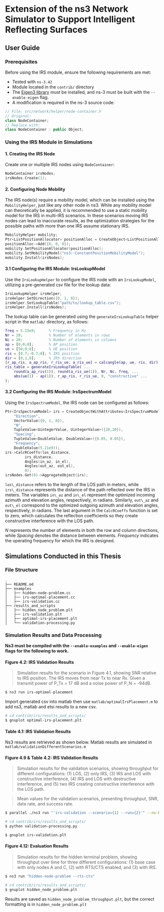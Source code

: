 # Extension of the ns3 Network Simulator to Support Intelligent Reflecting Surfaces

## User Guide
### Prerequisites
Before using the IRS module, ensure the following requirements are met:

- Tested with `ns-3.42`
- Module located in the `contrib/` directory
- The [Eigen3 library](https://gitlab.com/libeigen/eigen) must be installed, and ns-3 must be built with the `--enable-eigen` flag.
- A modification is required in the ns-3 source code:
```cpp
// File: src/network/helper/node-container.h
// Original:
class NodeContainer;
// Replace with:
class NodeContainer : public Object;
```
### Using the IRS Module in Simulations
#### 1. Creating the IRS Node
Create one or multiple IRS nodes using `NodeContainer`:
```cpp
NodeContainer irsNodes;
irsNodes.Create(1);
```

#### 2. Configuring Node Mobility
The IRS node(s) require a mobility model, which can be installed using the `MobilityHelper`, just like any other node in ns3.
While any mobility model can theoretically be applied, it is recommended to use a static mobility model for the IRS in multi-IRS scenarios.
In these scenarios moving IRS nodes can lead to inaccurate results, as the optimization strategies for the possible paths with more than one IRS assume stationary IRS.
```cpp
MobilityHelper mobility;
Ptr<ListPositionAllocator> positionAlloc = CreateObject<ListPositionAllocator>();
positionAlloc->Add({0, 0, 0});
mobility.SetPositionAllocator(positionAlloc);
mobility.SetMobilityModel("ns3::ConstantPositionMobilityModel");
mobility.Install(irsNodes);
```

#### 3.1 Configuring the IRS Module: IrsLookupModel
Use the `IrsLookupHelper` to configure the IRS node with an `IrsLookupModel`, utilizing a pre-generated csv file for the lookup data:
```cpp
IrsLookupHelper irsHelper;
irsHelper.SetDirection({0, 1, 0});
irsHelper.SetLookupTable("path/to/lookup_table.csv");
irsHelper.Install(irsNodes);
```
The lookup table can be generated using the `generateIrsLookupTable` helper script in the `matlab/` directory, as follows:
```matlab
freq = 5.15e9;      % Frequency in Hz
Nr = 20;            % Number of elements in rows
Nc = 20;            % Number of elements in columns
ap = [0;0;0];       % AP position
ue = [50;0;0];      % UE position
ris = [0.7;-0.7;0]; % IRS position
dir = [0,1,0];      % IRS direction
[r_ap_ris, a_ap_ris, r_ris_ue, a_ris_ue] = calcangle(ap, ue, ris, dir);
ris_table = generateIrsLookupTable( ...
    round(a_ap_ris(1)), round(a_ris_ue(1)), Nr, Nc, freq, ...
    abs(ue(1) - ap(1)), r_ap_ris, r_ris_ue, 0, "constructive" ...
);
```

#### 3.2 Configuring the IRS Module: IrsSpectrumModel
Using the `IrsSpectrumModel`, the IRS node can be configured as follows:
```cpp
Ptr<IrsSpectrumModel> irs = CreateObjectWithAttributes<IrsSpectrumModel>(
    "Direction",
    VectorValue({0, 1, 0}),
    "N",
    TupleValue<UintegerValue, UintegerValue>({20,20}),
    "Spacing",
    TupleValue<DoubleValue, DoubleValue>({0.05, 0.05}),
    "Frequency",
    DoubleValue(5.21e9));
irs->CalcRCoeffs(los_distance,
         irs_distance,
         Angles(in_az, in_el),
         Angles(out_az, out_el),
         0);
irsNodes.Get(0)->AggregateObject(irs);
```

`los\_distance` refers to the length of the LOS path in meters, while `irs\_distance` represents the distance of the path reflected over the IRS in meters.
The variables `in\_az` and `in\_el` represent the optimized incoming azimuth and elevation angles, respectively, in radians.
Similarly, `out\_az` and `out\_el` correspond to the optimized outgoing azimuth and elevation angles, respectively, in radians.
The last argument in the `CalcRCoeffs` function is set to zero, which calculates the reflection coefficients so they create constructive interference with the LOS path.

*N* represents the number of elements in both the row and column directions, while *Spacing* denotes the distance between elements. *Frequency* indicates the operating frequency for which the IRS is designed.

## Simulations Conducted in this Thesis
### File Structure
```
.
├── README.md
├── examples
│   ├── hidden-node-problem.cc
│   ├── irs-optimal-placement.cc
│   ├── irs-validation.cc
├── results_and_scripts
│   ├── hidden_node_problem.plt
│   ├── irs-validation.plt
│   ├── optimal-irs-placement.plt
│   └── validation-processing.py
```

### Simulation Results and Data Processing
**Ns3 must be compiled with the `--enable-examples` and `--enable-eigen` flags for the following to work.**

#### **Figure 4.2: IRS Validation Results**
> Simulation results for the scenario in Figure 4.1, showing SNR relative to IRS position. The IRS moves from near Tx to near Rx. Given a transmit power of P_Tx = 17 dB and a noise power of P_N = -94dB.

```bash
$ ns3 run irs-optimal-placement
```
Import generated csv into matlab then use `matlab/optimalIrsPlacement.m` to add ns3, matlab and etsi results to a new csv.
```bash
# cd contrib/irs/results_and_scripts/
$ gnuplot optimal-irs-placement.plt
```

#### **Table 4.1: IRS Validation Results**
Ns3 results are retrieved as shown below.
Matlab results are simulated in `matlab/validationDifferentScenarios.m`

#### **Figure 4.9 &  Table 4.2: IRS Validation Results**
>Simulation results for the validation scenarios, showing throughput for different configurations: (1) LOS, (2) only IRS, (3) IRS and LOS with constructive interference, (4) IRS and LOS with destructive interference, and (5) two IRS creating constructive interference with the LOS path.

>Mean values for the validation scenarios, presenting throughput, SNR, data rate, and success rate.

```bash
$ parallel ./ns3 run "'irs-validation --scenario={1} --run={2}'" --no-build --quiet ::: LOS IRS IrsConstructive IrsDestructive multiIrs ::: $(seq 1 100) > contrib/irs/results_and_scripts/irs-validation-sim-100.txt

# cd contrib/irs/results_and_scripts/
$ python validation-processing.py

$ gnuplot irs-validation.plt
```

#### **Figure 4.12: Evaluation Results**
> Simulation results for the hidden terminal problem, showing throughput over time for three different configurations: (1) base case with only nodes A and C, (2) with RTS/CTS enabled, and (3) with IRS.

```bash
$ ns3 run "hidden-node-problem --rts-cts"

# cd contrib/irs/results_and_scripts/
$ gnuplot hidden_node_problem.plt
```
Results are saved as `hidden_node_problem_throughput.plt`, but the correct formatting is in `hidden_node_problem.plt`
